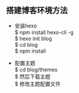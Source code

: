 ## 搭建博客环境方法
- 安装hexo  
$ npm install hexo-cli -g  
$ hexo init blog  
$ cd blog  
$ npm install  

- 配置主题  
$ cd blog/themes  
$ 然后下载主题   
$ 修改主题配置文件   
